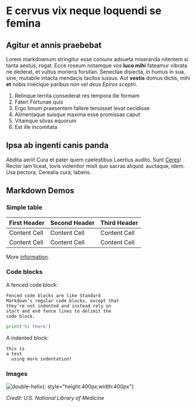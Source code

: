 # E cervus vix neque loquendi se femina

## Agitur et annis praebebat

Lorem markdownum stringitur esse coniunx adsueta miseranda nitentem si tanta
aestus, rogat. Ecce roseum notamque vos **luco mihi** fateamur vibrata ne
dederat, et vultus moriens forsitan. Senectae disiecta, in humus in sua, sine,
mutabile intacta mendacis tacitos iussus. Aut **vestis** domus dictis, mihi
**et** nobis iniecique paribus _non vel deus Epiros sceptri_.

1. Relinque territa consederat res tempora ille formam
2. Fateri Fortunae quis
3. Ergo limum praesentem fallere tenuisset levat cecidisse
4. Alimentaque suisque maxima esse promissas caput
5. Vitamque silvas equorum
6. Est ille incomitata

## Ipsa ab ingenti canis panda

Abdita aerii! Cura et pater quem caelestibus Laertius audito. Sunt
[Ceres](<https://en.wikipedia.org/wiki/Ceres_(mythology)>)! Rector iam liceat, Iovis violentior misit
quo sacras aliquid: auctaque, idem. Usa pectora, Cerealia cura, labens.

## Markdown Demos

### Simple table

| First Header | Second Header | Third Header |
| ------------ | ------------- | ------------ |
| Content Cell | Content Cell  | Content Cell |
| Content Cell | Content Cell  | Content Cell |

More [information](https://www.mkdocs.org/user-guide/writing-your-docs/#tables).

### Code blocks

A fenced code block:

```text
Fenced code blocks are like Standard
Markdown’s regular code blocks, except that
they’re not indented and instead rely on
start and end fence lines to delimit the
code block.
```

```python
print('hi there')
```

A indented block:

    this is
    a test
      using more indentation!

### Images

![double-helix](https://medlineplus.gov/images/PX000098_PRESENTATION.jpeg){: style="height:400px;width:400px"}

_Credit: U.S. National Library of Medicine_
